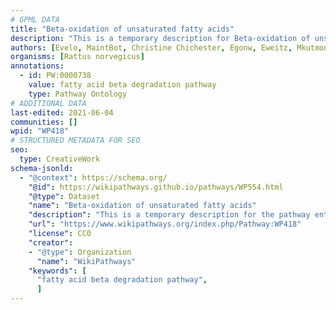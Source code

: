 ```yaml
---
# GPML DATA
title: "Beta-oxidation of unsaturated fatty acids"
description: "This is a temporary description for Beta-oxidation of unsaturated fatty acids"
authors: [Evelo, MaintBot, Christine Chichester, Egonw, Eweitz, Mkutmon]
organisms: [Rattus norvegicus]
annotations:
  - id: PW:0000738
    value: fatty acid beta degradation pathway
    type: Pathway Ontology
# ADDITIONAL DATA
last-edited: 2021-06-04
communities: []
wpid: "WP418"
# STRUCTURED METADATA FOR SEO
seo:
  type: CreativeWork
schema-jsonld:
  - "@context": https://schema.org/
    "@id": https://wikipathways.github.io/pathways/WP554.html
    "@type": Dataset
    "name": "Beta-oxidation of unsaturated fatty acids"
    "description": "This is a temporary description for the pathway entitled: Beta-oxidation of unsaturated fatty acids"
    "url": "https://www.wikipathways.org/index.php/Pathway:WP418"
    "license": CC0
    "creator":
    - "@type": Organization
      "name": "WikiPathways"
    "keywords": [
      "fatty acid beta degradation pathway",
      ]
---
```

